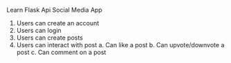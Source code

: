 Learn Flask Api
Social Media App
1. Users can create an account
2. Users can login
3. Users can create posts
4. Users can interact with post
    a. Can like a post
    b. Can upvote/downvote a post
    c. Can comment on a post
